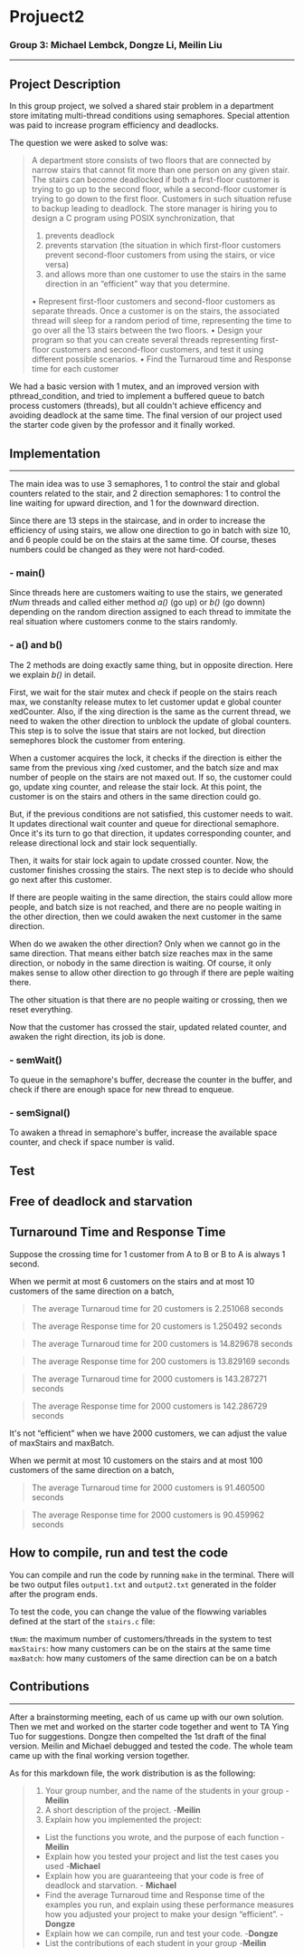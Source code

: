 # Projuect2
### Group 3: Michael Lembck, Dongze Li, Meilin Liu
-----
## Project Description  
In this group project, we solved a shared stair problem in a department store imitating multi-thread conditions using semaphores. Special attention was paid to increase program efficiency and deadlocks.

The question we were asked to solve was:

>A department store consists of two floors that are connected by narrow stairs that cannot fit more than one person on any given stair. The stairs can become deadlocked if both a first-floor customer is trying to go up to the second floor, while a second-floor customer is trying to go down to the first floor. Customers in such situation refuse to backup leading to deadlock. 
The store manager is hiring you to design a C program using POSIX synchronization, that 
>1.	prevents deadlock
>2.	prevents starvation (the situation in which first-floor customers prevent second-floor customers from using the stairs, or vice versa)
>3.	and allows more than one customer to use the stairs in the same direction in an “efficient” way that you determine.
>
>•	Represent first-floor customers and second-floor customers as separate threads. Once a customer is on the stairs, the associated thread will sleep for a random period of time, representing the time to go over all the 13 stairs between the two floors.
>•	Design your program so that you can create several threads representing first-floor customers and second-floor customers, and test it using different possible scenarios.
>•	Find the Turnaroud time and Response time for each customer


We had a basic version with 1 mutex, and an improved version with pthread_condition, and tried to implement a buffered queue to batch process customers (threads), but all couldn't achieve efficency and avoiding deadlock at the same time. The final version of our project used the starter code given by the professor and it finally worked.

## Implementation 
----
The main idea was to use 3 semaphores, 1 to control the stair and global counters related to the stair, and 2 direction semaphores: 1 to control the line waiting for upward direction, and 1 for the downward direction. 

Since there are 13 steps in the staircase, and in order to increase the efficiency of using stairs, we allow one direction to go in batch with size 10, and 6 people could be on the stairs at the same time. Of course, theses numbers could be changed as they were not hard-coded.

### - main()
Since threads here are customers waiting to use the stairs, we generated *tNum* threads and called either method *a()* (go up) or *b()* (go downn) depending on the random direction assigned to each thread to immitate the real situation where customers conme to the stairs randomly. 

### - a() and b()
The 2 methods are doing exactly same thing, but in opposite direction. Here we explain *b()* in detail. 

First, we wait for the stair mutex and check if people on the stairs reach max, we constanlty release mutex to let customer updat
e global counter xedCounter. Also, if the xing direction is the same as the current thread, we need to waken the other direction to unblock the update of global counters. This step is to solve the issue that stairs are not locked, but direction semephores block the customer from entering.

When a customer acquires the lock, it checks if the direction is either the same from the previous xing /xed customer, and the batch size and max number of people on the stairs are not maxed out. If so, the customer could go, update xing counter, and release the stair lock. At this point, the customer is on the stairs and others in the same direction could go.

But, if the previous conditions are not satisfied, this customer needs to wait. It updates directional wait counter and queue for directional semaphore. Once it's its turn to go that direction, it updates corresponding counter, and release directional lock and stair lock sequentially.

Then, it waits for stair lock again to update crossed counter. Now, the customer finishes crossing the stairs. The next step is to decide who should go next after this customer.

If there are people waiting in the same direction, the stairs could allow more people, and batch size is not reached, and there are no people waiting in the other direction, then we could awaken the next customer in the same direction.

When do we awaken the other direction? Only when we cannot go in the same direction. That means either batch size reaches max in the same direction, or nobody in the same direction is waiting. Of course, it only makes sense to allow other direction to go through if there are peple waiting there.

The other situation is that there are no people waiting or crossing, then we reset everything.

Now that the customer has crossed the stair, updated related counter, and awaken the right direction, its job is done.

### - semWait()
To queue in the semaphore's buffer, decrease the counter in the buffer, and check if there are enough space for new thread to enqueue.


### - semSignal()
To awaken a thread in semaphore's buffer, increase the available space counter, and check if space number is valid.

## Test

## Free of deadlock and starvation

## Turnaround Time and Response Time

Suppose the crossing time for 1 customer from A to B or B to A is always 1 second. 

When we permit at most 6 customers on the stairs and at most 10 customers of the same direction on a batch, 

 >The average Turnaroud time for 20 customers is 2.251068 seconds 

 >The average Response time for 20 customers is 1.250492 seconds 

 >The average Turnaroud time for 200 customers is 14.829678 seconds 

 >The average Response time for 200 customers is 13.829169 seconds 

 >The average Turnaroud time for 2000 customers is 143.287271 seconds 

 >The average Response time for 2000 customers is 142.286729 seconds 


It's not “efficient” when we have 2000 customers, we can adjust the value of maxStairs and maxBatch.

When we permit at most 10 customers on the stairs and at most 100 customers of the same direction on a batch, 

 >The average Turnaroud time for 2000 customers is 91.460500 seconds 

 >The average Response time for 2000 customers is 90.459962 seconds 


## How to compile, run and test the code

You can compile and run the code by running `make` in the terminal. There will be two output files `output1.txt` and `output2.txt` generated in the folder after the program ends.

To test the code, you can change the value of the flowwing variables defined at the start of the `stairs.c` file:

`tNum`: the maximum number of customers/threads in the system to test
`maxStairs`: how many customers can be on the stairs at the same time
`maxBatch`: how many customers of the same direction can be on a batch


## Contributions
---

After a brainstorming meeting, each of us came up with our own solution. Then we met and worked on the starter code together and went to TA Ying Tuo for suggestions. Dongze then compelted the 1st draft of the final version. Meilin and Michael debugged and tested the code. The whole team came up with the final working version together.

As for this markdown file, the work distribution is as the following:

>1. Your group number, and the name of the students in your group -**Meilin**
>2. A short description of the project. -**Meilin**
>3. Explain how you implemented the project:
>- List the functions you wrote, and the purpose of each function - **Meilin**
>- Explain how you tested your project and list the test cases you used -**Michael**
>- Explain how you are guaranteeing that your code is free of deadlock and starvation. - **Michael**
>- Find the average Turnaroud time and Response time of the examples you run, and explain using these performance measures how you adjusted your project to make your design “efficient”. - **Dongze**
>- Explain how we can compile, run and test your code. -**Dongze**
>- List the contributions of each student in your group -**Meilin**


